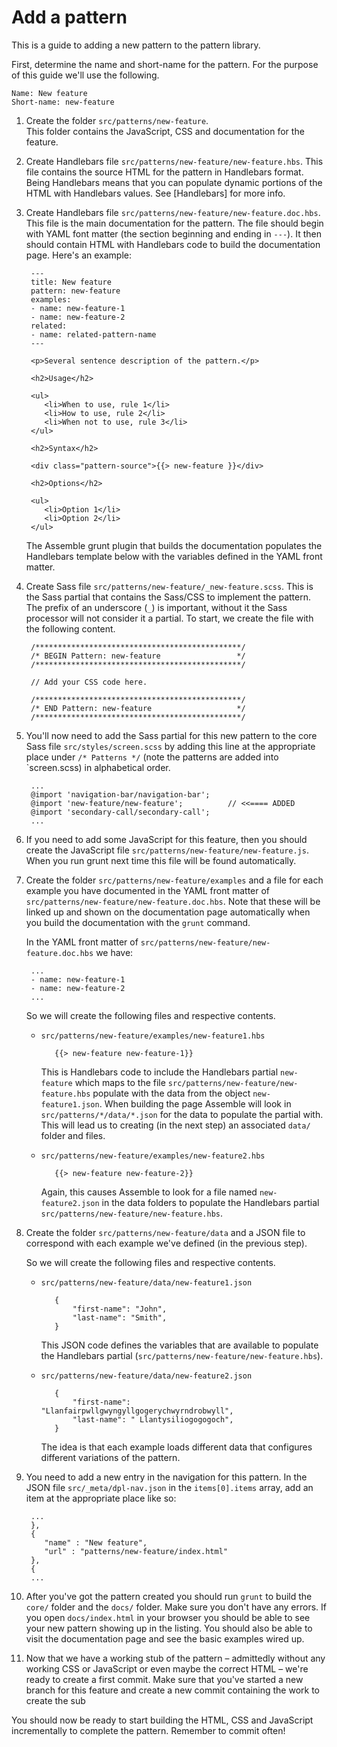 # Add a pattern

This is a guide to adding a new pattern to the pattern library. 

First, determine the name and short-name for the pattern. For the purpose of 
this guide we'll use the following. 

    Name: New feature
    Short-name: new-feature

1. Create the folder `src/patterns/new-feature`.  
   This folder contains the JavaScript, CSS and documentation for the feature.

2. Create Handlebars file `src/patterns/new-feature/new-feature.hbs`. 
   This file contains the source HTML for the pattern in Handlebars format. 
   Being Handlebars means that you can populate dynamic portions of the 
   HTML with Handlebars values. See [Handlebars] for more info. 

3. Create Handlebars file `src/patterns/new-feature/new-feature.doc.hbs`. 
   This file is the main documentation for the pattern. The file should begin 
   with YAML font matter (the section beginning and ending in `---`). It then
   should contain HTML with Handlebars code to build the documentation page.
   Here's an example:

        ---
        title: New feature
        pattern: new-feature
        examples:
        - name: new-feature-1
        - name: new-feature-2
        related:
        - name: related-pattern-name
        ---

        <p>Several sentence description of the pattern.</p>

        <h2>Usage</h2>

        <ul>
           <li>When to use, rule 1</li>
           <li>How to use, rule 2</li>
           <li>When not to use, rule 3</li>
        </ul>

        <h2>Syntax</h2>

        <div class="pattern-source">{{> new-feature }}</div>

        <h2>Options</h2>

        <ul>
           <li>Option 1</li>
           <li>Option 2</li>
        </ul>


   The Assemble grunt plugin that builds the documentation populates the 
   Handlebars template below with the variables defined in the YAML front 
   matter. 

4. Create Sass file `src/patterns/new-feature/_new-feature.scss`. This is the 
   Sass partial that contains the Sass/CSS to implement the pattern. The prefix
   of an underscore (`_`) is important, without it the Sass processor will not
   consider it a partial. To start, we create the file with the following 
   content.

        /**********************************************/
        /* BEGIN Pattern: new-feature                 */
        /**********************************************/

        // Add your CSS code here.

        /**********************************************/
        /* END Pattern: new-feature                   */
        /**********************************************/

5. You'll now need to add the Sass partial for this new pattern to the core
   Sass file `src/styles/screen.scss` by adding this line at the appropriate
   place under `/* Patterns */` (note the patterns are added into `screen.scss)
   in alphabetical order.

        ...
        @import 'navigation-bar/navigation-bar';
        @import 'new-feature/new-feature';          // <<==== ADDED
        @import 'secondary-call/secondary-call';
        ...

6. If you need to add some JavaScript for this feature, then you should create
   the JavaScript file `src/patterns/new-feature/new-feature.js`. When you 
   run grunt next time this file will be found automatically.

7. Create the folder `src/patterns/new-feature/examples` and a file for each 
   example you have documented in the YAML front matter of 
   `src/patterns/new-feature/new-feature.doc.hbs`. Note that these will be 
   linked up and shown on the documentation page automatically when you build
   the documentation with the `grunt` command.

   In the YAML front matter of `src/patterns/new-feature/new-feature.doc.hbs`
   we have: 
   
        ...
        - name: new-feature-1
        - name: new-feature-2
        ...
   
   So we will create the following files and respective contents.

   * `src/patterns/new-feature/examples/new-feature1.hbs`


            {{> new-feature new-feature-1}}

      This is Handlebars code to include the Handlebars partial `new-feature`
      which maps to the file `src/patterns/new-feature/new-feature.hbs` 
      populate with the data from the object `new-feature1.json`. When building
      the page Assemble will look in `src/patterns/*/data/*.json` for the data
      to populate the partial with. This will lead us to creating (in the next
      step) an associated `data/` folder and files. 

   * `src/patterns/new-feature/examples/new-feature2.hbs`

            {{> new-feature new-feature-2}}

      Again, this causes Assemble to look for a file named `new-feature2.json`
      in the data folders to populate the Handlebars partial 
      `src/patterns/new-feature/new-feature.hbs`.

8. Create the folder `src/patterns/new-feature/data` and a JSON file to 
   correspond with each example we've defined (in the previous step).
   
   So we will create the following files and respective contents.

   * `src/patterns/new-feature/data/new-feature1.json`

            {
                "first-name": "John",
                "last-name": "Smith",
            }

      This JSON code defines the variables that are available to populate the
      Handlebars partial (`src/patterns/new-feature/new-feature.hbs`).

   * `src/patterns/new-feature/data/new-feature2.json`

            {
                "first-name": "Llanfairpwllgwyngyllgogerychwyrndrobwyll",
                "last-name": " Llantysiliogogogoch",
            }

      The idea is that each example loads different data that configures
      different variations of the pattern.

      
9. You need to add a new entry in the navigation for this pattern. In the JSON
   file `src/_meta/dpl-nav.json` in the `items[0].items` array, add an item 
   at the appropriate place like so: 

        ...
        },
        {
           "name" : "New feature",
           "url" : "patterns/new-feature/index.html"
        },
        {
        ...


10. After you've got the pattern created you should run `grunt` to build the 
    `core/` folder and the `docs/` folder. Make sure you don't have any errors. 
    If you open `docs/index.html` in your browser you should be able to see
    your new pattern showing up in the listing. You should also be able to 
    visit the documentation page and see the basic examples wired up.

11. Now that we have a working stub of the pattern – admittedly without any
    working CSS or JavaScript or even maybe the correct HTML – we're ready to
    create a first commit. Make sure that you've started a new branch for this
    feature and create a new commit containing the work to create the sub

You should now be ready to start building the HTML, CSS and JavaScript 
incrementally to complete the pattern. Remember to commit often!